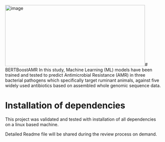 <img width="451" height="198" alt="image" src="https://github.com/user-attachments/assets/a0981f6d-01f8-447e-9861-d1f4bfe7db15" /># BERTBoostAMR
In this study, Machine Learning (ML) models have been trained and tested to predict Antimicrobial Resistance (AMR) in three bacterial pathogens which specifically target ruminant animals, against five widely used antibiotics based on assembled whole genomic sequence data.
# Installation of dependencies
This project was validated and tested with installation of all dependencies on a linux based machine.

Detailed Readme file will be shared during the review process on demand.


